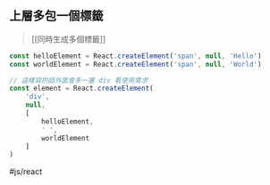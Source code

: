 ## 上層多包一個標籤
>[[同時生成多個標籤]]
```jsx
const helloElement = React.createElement('span', null, 'Hello')
const worldElement = React.createElement('span', null, 'World')

// 這樣寫的話外面會多一層 div 看使用需求
const element = React.createElement(
	'div',
	null,
	[
		helloElement,
		' ',
		worldElement
	]
)
```

#js/react